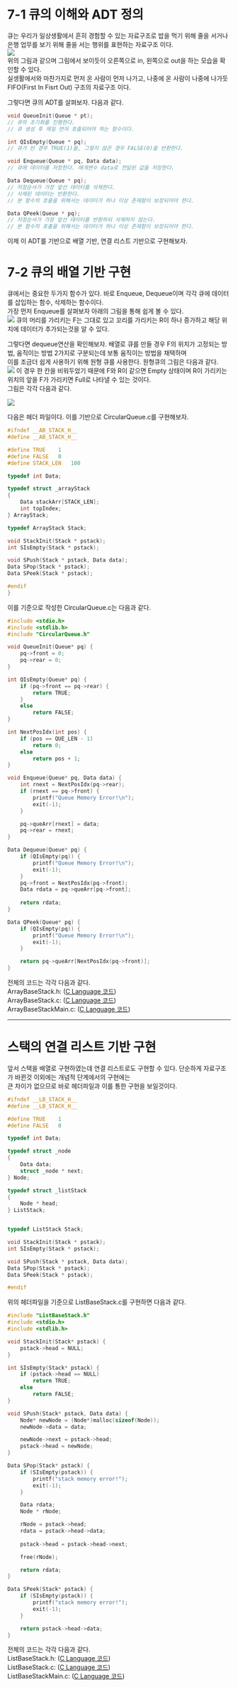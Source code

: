 # 7-1 큐의 이해와 ADT 정의 <br>
큐는 우리가 일상생활에서 흔히 경험할 수 있는 자료구조로 밥을 먹기 위해 줄을 서거나 은행 업무를 보기 위해 줄을 서는 행위를 표현하는 자료구조 이다.<br>
 <img src = "/res/Chapter7/Queue.JPG"><br>
위의 그림과 같으며 그림에서 보이듯이 오른쪽으로 in, 왼쪽으로 out을 하는 모습을 확인할 수 있다. <br>
실생활에서와 마찬가지로 먼저 온 사람이 먼저 나가고, 나중에 온 사람이 나중에 나가듯 FIFO(First In Fisrt Out) 구조의 자료구조 이다. <br>

그렇다면 큐의 ADT를 살펴보자. 다음과 같다. <br>
``` C
void QueueInit(Queue * pt);
// 큐의 초기화를 진행한다.
// 큐 생성 후 제일 먼저 호출되어야 하는 함수이다.

int QIsEmpty(Queue * pq);
// 큐가 빈 경우 TRUE(1)을, 그렇지 않은 경우 FALSE(0)을 반환한다.

void Enqueue(Queue * pq, Data data);
// 큐에 데이터를 저장한다. 매개변수 data로 전달된 값을 저장한다.

Data Dequeue(Queue * pq);
// 저장순서가 가장 앞선 데이터를 삭제한다.
// 삭제된 데이터는 반환한다.
// 본 함수의 호출을 위해서는 데이터가 하나 이상 존재함이 보장되어야 한다.

Data QPeek(Queue * pq);
// 저장순서가 가장 앞선 데이터를 반환하되 삭제하지 않는다.
// 본 함수의 호출을 위해서는 데이터가 하나 이상 존재함이 보장되어야 한다.
```

이제 이 ADT를 기반으로 배열 기반, 연결 리스트 기반으로 구현해보자.

# 7-2 큐의 배열 기반 구현

큐에서는 중요한 두가지 함수가 있다. 바로 Enqueue, Dequeue이며 각각 큐에 데이터를 삽입하는 함수, 삭제하는 함수이다. <br>
가장 먼저 Enqueue를 살펴보자 아래의 그림을 통해 쉽게 볼 수 있다. <br>
<img src = "/res/Chapter7/Enqueue.JPG">
큐의 머리를 가리키는 F는 그대로 있고 꼬리를 가리키는 R이 하나 증가하고 해당 위치에 데이터가 추가되는것을 알 수 있다. <br>

그렇다면 dequeue연산을 확인해보자. 배열로 큐를 만들 경우 F의 위치가 고정되는 방법, 움직이는 방법 2가지로 구분되는데 보통 움직이는 방법을 채택하며 <br>
이를 조금더 쉽게 사용하기 위해 원형 큐를 사용한다. 원형큐의 그림은 다음과 같다. <br>
<img src = "/res/Chapter7/CQueue.JPG">
이 경우 한 칸을 비워두었기 때문에 F와 R이 같으면 Empty 상태이며 R이 가리키는 위치의 앞을 F가 가리키면 Full로 나타낼 수 있는 것이다. <br>
그림은 각각 다음과 같다. <br>

<img src = "/res/Chapter7/Empty&Full.JPG">

다음은 헤더 파일이다. 이를 기반으로 CircularQueue.c를 구현해보자.<br>
``` C
#ifndef __AB_STACK_H__
#define __AB_STACK_H__

#define TRUE	1
#define FALSE	0
#define STACK_LEN	100

typedef int Data;

typedef struct _arrayStack
{
	Data stackArr[STACK_LEN];
	int topIndex;
} ArrayStack;

typedef ArrayStack Stack;

void StackInit(Stack * pstack);
int SIsEmpty(Stack * pstack);

void SPush(Stack * pstack, Data data);
Data SPop(Stack * pstack);
Data SPeek(Stack * pstack);

#endif
}
```

이를 기준으로 작성한 CircularQueue.c는 다음과 같다. <br>
``` C
#include <stdio.h>
#include <stdlib.h>
#include "CircularQueue.h"

void QueueInit(Queue* pq) {
	pq->front = 0;
	pq->rear = 0;
}

int QIsEmpty(Queue* pq) {
	if (pq->front == pq->rear) {
		return TRUE;
	}
	else
		return FALSE;
}

int NextPosIdx(int pos) {
	if (pos == QUE_LEN - 1)
		return 0;
	else
		return pos + 1;
}

void Enqueue(Queue* pq, Data data) {
	int rnext = NextPosIdx(pq->rear);
	if (rnext == pq->front) {
		printf("Queue Memory Error!\n");
		exit(-1);
	}

	pq->queArr[rnext] = data;
	pq->rear = rnext;
}

Data Dequeue(Queue* pq) {
	if (QIsEmpty(pq)) {
		printf("Queue Memory Error!\n");
		exit(-1);
	}
	pq->front = NextPosIdx(pq->front);
	Data rdata = pq->queArr[pq->front];
	
	return rdata;
}

Data QPeek(Queue* pq) {
	if (QIsEmpty(pq)) {
		printf("Queue Memory Error!\n");
		exit(-1);
	}

	return pq->queArr[NextPosIdx(pq->front)];
}
```

전체의 코드는 각각 다음과 같다. <br>
ArrayBaseStack.h: ([C Language 코드](/Chapter6/Example/ArrayBaseStack.h)) <br>
ArrayBaseStack.c: ([C Language 코드](/Chapter6/Example/ArrayBaseStack.c)) <br>
ArrayBaseStackMain.c: ([C Language 코드](/Chapter6/Example/ArrayBaseStackMain.c)) <br>

<hr>

# 스택의 연결 리스트 기반 구현
앞서 스택을 배열로 구현하였는데 연결 리스트로도 구현할 수 있다. 단순하게 자료구조가 바뀐것 이외에는 개념적 단계에서의 구현에는  <br>
큰 차이가 없으므로 바로 헤더파일과 이를 통한 구현을 보일것이다. <br>

``` C
#ifndef __LB_STACK_H__
#define __LB_STACK_H__

#define TRUE	1
#define FALSE	0

typedef int Data;

typedef struct _node
{
	Data data;
	struct _node * next;
} Node;

typedef struct _listStack
{
	Node * head;
} ListStack;


typedef ListStack Stack;

void StackInit(Stack * pstack);
int SIsEmpty(Stack * pstack);

void SPush(Stack * pstack, Data data);
Data SPop(Stack * pstack);
Data SPeek(Stack * pstack);

#endif
```

위의 헤더파일을 기준으로 ListBaseStack.c를 구현하면 다음과 같다. <br>
``` C
#include "ListBaseStack.h"
#include <stdio.h>
#include <stdlib.h>

void StackInit(Stack* pstack) {
	pstack->head = NULL;
}

int SIsEmpty(Stack* pstack) {
	if (pstack->head == NULL)
		return TRUE;
	else
		return FALSE;
}

void SPush(Stack* pstack, Data data) {
	Node* newNode = (Node*)malloc(sizeof(Node));
	newNode->data = data;

	newNode->next = pstack->head;
	pstack->head = newNode;
}

Data SPop(Stack* pstack) {
	if (SIsEmpty(pstack)) {
		printf("stack memory error!");
		exit(-1);
	}

	Data rdata;
	Node * rNode;

	rNode = pstack->head;
	rdata = pstack->head->data;
	
	pstack->head = pstack->head->next;

	free(rNode);

	return rdata;
}

Data SPeek(Stack* pstack) {
	if (SIsEmpty(pstack)) {
		printf("stack memory error!");
		exit(-1);
	}

	return pstack->head->data;
}
```

전체의 코드는 각각 다음과 같다. <br>
ListBaseStack.h: ([C Language 코드](/Chapter6/Example/ListBaseStack.h)) <br>
ListBaseStack.c: ([C Language 코드](/Chapter6/Example/ListBaseStack.c)) <br>
ListBaseStackMain.c: ([C Language 코드](/Chapter6/Example/ListBaseStackMain.c)) <br>
